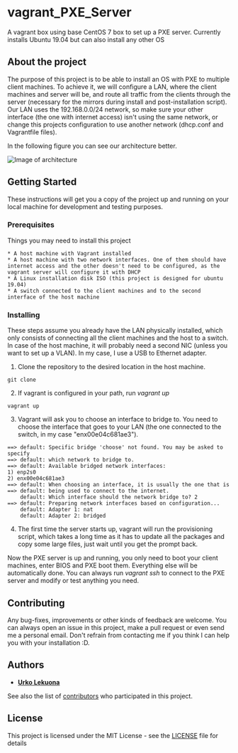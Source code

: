 # vagrant_PXE_Server
A vagrant box using base CentOS 7 box to set up a PXE server. Currently installs Ubuntu 19.04 but can also install any other OS

## About the project
The purpose of this project is to be able to install an OS with PXE to multiple client machines. To achieve it, we will configure a LAN, where the client machines and server will be, and route all traffic from the clients through the server (necessary for the mirrors during install and post-installation script). Our LAN uses the 192.168.0.0/24 network, so make sure your other interface (the one with internet access) isn't using the same network, or change this projects configuration to use another network (dhcp.conf and Vagrantfile files).

In the following figure you can see our architecture better.

![Image of architecture](https://github.com/UrkoLekuona/vagrant_PXE_Server/edit/master/vagrant_PXE_server.png)

## Getting Started

These instructions will get you a copy of the project up and running on your local machine for development and testing purposes.

### Prerequisites

Things you may need to install this project

```
* A host machine with Vagrant installed
* A host machine with two network interfaces. One of them should have internet access and the other doesn't need to be configured, as the vagrant server will configure it with DHCP
* A Linux installation disk ISO (this project is designed for ubuntu 19.04)
* A switch connected to the client machines and to the second interface of the host machine
```
### Installing

These steps assume you already have the LAN physically installed, which only consists of connecting all the client machines and the host to a switch. In case of the host machine, it will probably need a second NIC (unless you want to set up a VLAN). In my case, I use a USB to Ethernet adapter.

1. Clone the repository to the desired location in the host machine.
```
git clone 
```
2. If vagrant is configured in your path, run *vagrant up*
```
vagrant up
```
3. Vagrant will ask you to choose an interface to bridge to. You need to choose the interface that goes to your LAN (the one connected to the switch, in my case "enx00e04c681ae3").
```
==> default: Specific bridge 'choose' not found. You may be asked to specify
==> default: which network to bridge to.
==> default: Available bridged network interfaces:
1) enp2s0
2) enx00e04c681ae3
==> default: When choosing an interface, it is usually the one that is
==> default: being used to connect to the internet.
    default: Which interface should the network bridge to? 2
==> default: Preparing network interfaces based on configuration...
    default: Adapter 1: nat
    default: Adapter 2: bridged
```
4. The first time the server starts up, vagrant will run the provisioning script, which takes a long time as it has to update all the packages and copy some large files, just wait until you get the prompt back.

Now the PXE server is up and running, you only need to boot your client machines, enter BIOS and PXE boot them. Everything else will be automatically done. You can always run *vagrant ssh* to connect to the PXE server and modify or test anything you need.


## Contributing

Any bug-fixes, improvements or other kinds of feedback are welcome. You can always open an issue in this project, make a pull request or even send me a personal email. Don't refrain from contacting me if you think I can help you with your installation :D.

## Authors

* **[Urko Lekuona](https://github.com/UrkoLekuona)**

See also the list of [contributors](https://github.com/UrkoLekuona/vagrant_PXE_Server/contributors) who participated in this project.

## License

This project is licensed under the MIT License - see the [LICENSE](LICENSE) file for details


